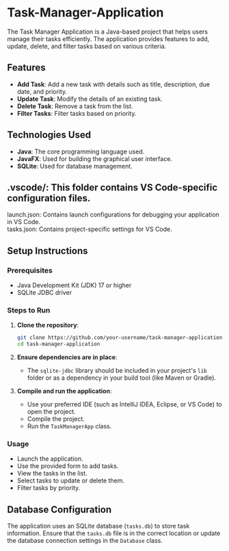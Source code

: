 # Task-Manager-Application
The Task Manager Application is a Java-based project that helps users manage their tasks efficiently. The application provides features to add, update, delete, and filter tasks based on various criteria.
## Features
- **Add Task**: Add a new task with details such as title, description, due date, and priority.
- **Update Task**: Modify the details of an existing task.
- **Delete Task**: Remove a task from the list.
- **Filter Tasks**: Filter tasks based on priority.

## Technologies Used
- **Java**: The core programming language used.
- **JavaFX**: Used for building the graphical user interface.
- **SQLite**: Used for database management.

## .vscode/: This folder contains VS Code-specific configuration files.
launch.json: Contains launch configurations for debugging your application in VS Code.                                                                                                                    
tasks.json: Contains project-specific settings for VS Code.

## Setup Instructions
### Prerequisites
- Java Development Kit (JDK) 17 or higher
- SQLite JDBC driver

### Steps to Run
1. **Clone the repository**:
    ```sh
    git clone https://github.com/your-username/task-manager-application.git
    cd task-manager-application
    ```
2. **Ensure dependencies are in place**:
    - The `sqlite-jdbc` library should be included in your project's `lib` folder or as a dependency in your build tool (like Maven or Gradle).

3. **Compile and run the application**:
    - Use your preferred IDE (such as IntelliJ IDEA, Eclipse, or VS Code) to open the project.
    - Compile the project.
    - Run the `TaskManagerApp` class.

### Usage
- Launch the application.
- Use the provided form to add tasks.
- View the tasks in the list.
- Select tasks to update or delete them.
- Filter tasks by priority.

## Database Configuration
The application uses an SQLite database (`tasks.db`) to store task information. Ensure that the `tasks.db` file is in the correct location or update the database connection settings in the `Database` class.
